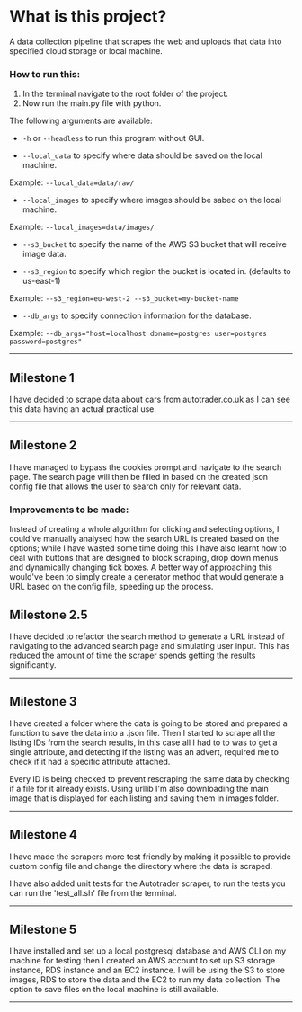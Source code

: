 # What is this project?
A data collection pipeline that scrapes the web and uploads that data into specified cloud storage or local machine.

### How to run this:
1. In the terminal navigate to the root folder of the project.
2. Now run the main.py file with python.

The following arguments are available:

- `-h` or `--headless` to run this program without GUI.

- `--local_data` to specify where data should be saved on the local machine. 

Example: `--local_data=data/raw/`

- `--local_images` to specify where images should be sabed on the local machine. 

Example: `--local_images=data/images/`

- `--s3_bucket` to specify the name of the AWS S3 bucket that will receive image data.

- `--s3_region` to specify which region the bucket is located in. (defaults to us-east-1)

Example: `--s3_region=eu-west-2 --s3_bucket=my-bucket-name`

- `--db_args` to specify connection information for the database.

Example: `--db_args="host=localhost dbname=postgres user=postgres password=postgres"`

---

## Milestone 1
I have decided to scrape data about cars from autotrader.co.uk as I can see this data having an actual practical use.

---

## Milestone 2
I have managed to bypass the cookies prompt and navigate to the search page. The search page will then be filled in based on the created json config file that allows the user to search only for relevant data.

### Improvements to be made:
Instead of creating a whole algorithm for clicking and selecting options, I could've manually analysed how the search URL is created based on the options; while I have wasted some time doing this I have also learnt how to deal with buttons that are designed to block scraping, drop down menus and dynamically changing tick boxes. A better way of approaching this would've been to simply create a generator method that would generate a URL based on the config file, speeding up the process.

## Milestone 2.5
I have decided to refactor the search method to generate a URL instead of navigating to the advanced search page and simulating user input. This has reduced the amount of time the scraper spends getting the results significantly. 

---

## Milestone 3
I have created a folder where the data is going to be stored and prepared a function to save the data into a .json file. Then I started to scrape all the listing IDs from the search results, in this case all I had to to was to get a single attribute, and detecting if the listing was an advert, required me to check if it had a specific attribute attached. 

Every ID is being checked to prevent rescraping the same data by checking if a file for it already exists. Using urllib I'm also downloading the main image that is displayed for each listing and saving them in images folder.

---

## Milestone 4
I have made the scrapers more test friendly by making it possible to provide custom config file and change the directory where the data is scraped. 

I have also added unit tests for the Autotrader scraper, to run the tests you can run the 'test_all.sh' file from the terminal.

---

## Milestone 5
I have installed and set up a local postgresql database and AWS CLI on my machine for testing then I created an AWS account to set up S3 storage instance, RDS instance and an EC2 instance. I will be using the S3 to store images, RDS to store the data and the EC2 to run my data collection. The option to save files on the local machine is still available. 

---